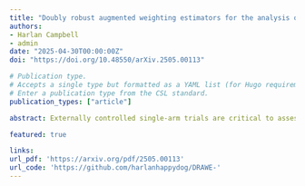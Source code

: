 ```yaml
---
title: "Doubly robust augmented weighting estimators for the analysis of externally controlled single-arm trials and unanchored indirect treatment comparisons"
authors:
- Harlan Campbell
- admin
date: "2025-04-30T00:00:00Z"
doi: "https://doi.org/10.48550/arXiv.2505.00113"

# Publication type.
# Accepts a single type but formatted as a YAML list (for Hugo requirements).
# Enter a publication type from the CSL standard.
publication_types: ["article"]

abstract: Externally controlled single-arm trials are critical to assess treatment efficacy across therapeutic indications for which randomized controlled trials are not feasible. A closely-related research design, the unanchored indirect treatment comparison, is often required for disconnected treatment networks in health technology assessment. We present a unified causal inference framework for both research designs. We develop a novel estimator that augments a popular weighting approach based on entropy balancing - matching-adjusted indirect comparison (MAIC) - by fitting a model for the conditional outcome expectation. The predictions of the outcome model are combined with the entropy balancing MAIC weights. While the standard MAIC estimator is singly robust where the outcome model is non-linear, our augmented MAIC approach is doubly robust, providing increased robustness against model misspecification. This is demonstrated in a simulation study with binary outcomes and a logistic outcome model, where the augmented estimator demonstrates its doubly robust property, while exhibiting higher precision than all non-augmented weighting estimators and near-identical precision to G-computation. We describe the extension of our estimator to the setting with unavailable individual participant data for the external control, illustrating it through an applied example. Our findings reinforce the understanding that entropy balancing-based approaches have desirable properties compared to standard modeling approaches to weighting, but should be augmented to improve protection against bias and guarantee double robustness.

featured: true

links:
url_pdf: 'https://arxiv.org/pdf/2505.00113'
url_code: 'https://github.com/harlanhappydog/DRAWE-'
---
```

